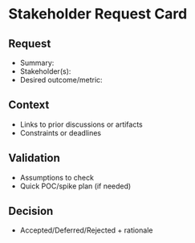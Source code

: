 # Stakeholder Request Card

## Request
- Summary: <one sentence>
- Stakeholder(s): <names>
- Desired outcome/metric: <value>

## Context
- Links to prior discussions or artifacts
- Constraints or deadlines

## Validation
- Assumptions to check
- Quick POC/spike plan (if needed)

## Decision
- Accepted/Deferred/Rejected + rationale

